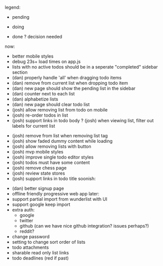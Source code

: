legend:
- pending
* doing
+ done
? decision needed

now:
- better mobile styles
- debug 23s+ load times on app.js
- lists with no active todos should be in a seperate "completed" sidebar section
- (dan) properly handle 'all' when dragging todo items
- (dan) remove from current list when dropping todo item
- (dan) new page should show the pending list in the sidebar
- (dan) counter next to each list
- (dan) alphabetize lists
- (dan) new page should clear todo list
- (josh) allow removing list from todo on mobile
- (josh) re-order todos in list
- (josh) support links in todo body
? (josh) when viewing list, filter out labels for current list
+ (josh) remove from list when removing list tag
+ (josh) show faded dummy content while loading
+ (josh) allow removing lists with button
+ (josh) mvp mobile styles
+ (josh) improve single todo editor styles
+ (josh) todos must have some content
+ (josh) remove chess page
+ (josh) review state stores
+ (josh) support links in todo title
soonish:
- (dan) better signup page
- offline friendly progressive web app
later:
- support partial import from wunderlist with UI
- support google keep import
- extra auth:
  - google
  - twitter
  - github (can we have nice github integration? issues perhaps?)
  - reddit?
- change password
- setting to change sort order of lists
- todo attachments
- sharable read only list links
- todo deadlines (red if past)
